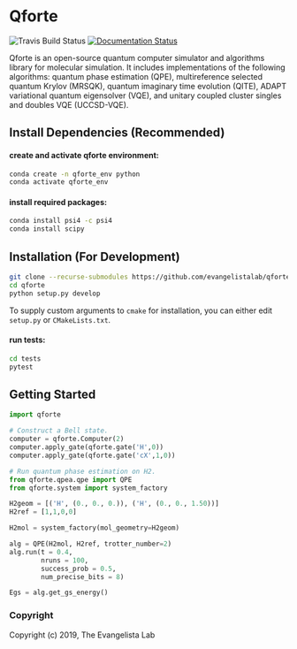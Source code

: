 Qforte
==============================
[//]: # (Badges)

![Travis Build Status](https://travis-ci.org/evangelistalab/qforte.svg?branch=master)
[![Documentation Status](https://readthedocs.org/projects/qforte/badge/?version=latest)](https://qforte.readthedocs.io/en/latest/?badge=latest)

Qforte is an open-source quantum computer simulator and algorithms library for molecular simulation. It includes implementations of the following algorithms: quantum phase estimation (QPE), multireference selected quantum Krylov (MRSQK), quantum imaginary time evolution (QITE), ADAPT variational quantum eigensolver (VQE), and unitary coupled cluster singles and doubles VQE (UCCSD-VQE).

Install Dependencies (Recommended)
----------------------------------

#### create and activate qforte environment:
```bash
conda create -n qforte_env python
conda activate qforte_env
```

#### install required packages:
```bash
conda install psi4 -c psi4
conda install scipy
```

Installation (For Development)
------------------------------

```bash
git clone --recurse-submodules https://github.com/evangelistalab/qforte.git
cd qforte
python setup.py develop
```

To supply custom arguments to `cmake` for installation, you can either edit `setup.py` or `CMakeLists.txt`.

#### run tests:
```bash
cd tests
pytest
```

Getting Started
---------------
```python
import qforte

# Construct a Bell state.
computer = qforte.Computer(2)
computer.apply_gate(qforte.gate('H',0))
computer.apply_gate(qforte.gate('cX',1,0))

# Run quantum phase estimation on H2.
from qforte.qpea.qpe import QPE
from qforte.system import system_factory

H2geom = [('H', (0., 0., 0.)), ('H', (0., 0., 1.50))]
H2ref = [1,1,0,0]

H2mol = system_factory(mol_geometry=H2geom)

alg = QPE(H2mol, H2ref, trotter_number=2)
alg.run(t = 0.4,
        nruns = 100,
        success_prob = 0.5,
        num_precise_bits = 8)

Egs = alg.get_gs_energy()
```

### Copyright

Copyright (c) 2019, The Evangelista Lab
